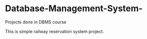 # Database-Management-System-
Projects done in DBMS course

This is simple railway reservation system project.


